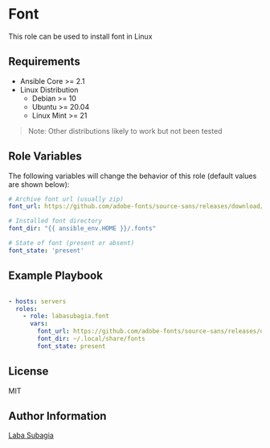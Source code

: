Font
=========

This role can be used to install font in Linux

Requirements
------------
- Ansible Core >= 2.1
- Linux Distribution
  - Debian >= 10
  - Ubuntu >= 20.04
  - Linux Mint >= 21
> Note: Other distributions likely to work but not been tested

Role Variables
--------------

The following variables will change the behavior of this role (default values are shown below):

```yaml
# Archive font url (usually zip)
font_url: https://github.com/adobe-fonts/source-sans/releases/download/3.052R/TTF-source-sans-3.052R.zip

# Installed font directory
font_dir: "{{ ansible_env.HOME }}/.fonts"

# State of font (present or absent)
font_state: 'present'
```


Example Playbook
----------------
```yaml

- hosts: servers
  roles:
    - role: labasubagia.font
      vars:
        font_url: https://github.com/adobe-fonts/source-sans/releases/download/3.052R/TTF-source-sans-3.052R.zip
        font_dir: ~/.local/share/fonts
        font_state: present
```

License
-------

MIT

Author Information
------------------

[Laba Subagia](https://github.com/labasubagia)
